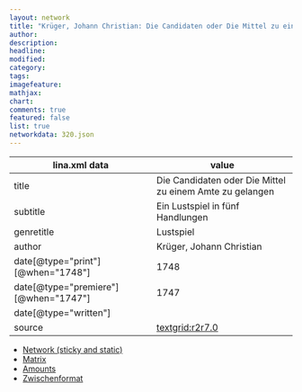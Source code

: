 ```yaml
---
layout: network
title: "Krüger, Johann Christian: Die Candidaten oder Die Mittel zu einem Amte zu gelangen (1747)"
author:
description:
headline:
modified:
category:
tags:
imagefeature: 
mathjax: 
chart: 
comments: true
featured: false
list: true
networkdata: 320.json
---
```

lina.xml data  | value
------------- | -------------
title|Die Candidaten oder Die Mittel zu einem Amte zu gelangen
subtitle|Ein Lustspiel in fünf Handlungen
genretitle|Lustspiel
author|Krüger, Johann Christian
date[@type="print"][@when="1748"]|1748
date[@type="premiere"][@when="1747"]|1747
date[@type="written"]|
source|[textgrid:r2r7.0](https://textgridlab.org/1.0/tgcrud-public/rest/textgrid:r2r7.0/data)



* [Network (sticky and static)](/network320)
* [Matrix](/matrix320)
* [Amounts](/amount320)
* [Zwischenformat](/lina320 )
